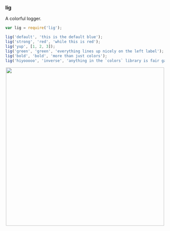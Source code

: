 ### lig
A colorful logger.

  ```javascript
  var lig = require('lig');

  lig('default', 'this is the default blue');
  lig('strong', 'red', 'while this is red');
  lig('yup', [1, 2, 3]);
  lig('green', 'green', 'everything lines up nicely on the left label');
  lig('bold', 'bold', 'more than just colors');
  lig('hiyooooo', 'inverse', 'anything in the `colors` library is fair game');
  ```

<img src="http://i.imgur.com/TazTGge.png" width="500" style="margin:0 auto; display: block;"/>
